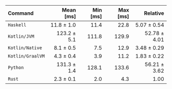 | Command | Mean [ms] | Min [ms] | Max [ms] | Relative |
|:---|---:|---:|---:|---:|
| `Haskell` | 11.8 ± 1.0 | 11.4 | 22.8 | 5.07 ± 0.54 |
| `Kotlin/JVM` | 123.2 ± 5.1 | 111.8 | 129.9 | 52.78 ± 4.01 |
| `Kotlin/Native` | 8.1 ± 0.5 | 7.5 | 12.9 | 3.48 ± 0.29 |
| `Kotlin/GraalVM` | 4.3 ± 0.4 | 3.9 | 11.2 | 1.83 ± 0.22 |
| `Python` | 131.3 ± 1.4 | 128.1 | 133.6 | 56.21 ± 3.62 |
| `Rust` | 2.3 ± 0.1 | 2.0 | 4.3 | 1.00 |
